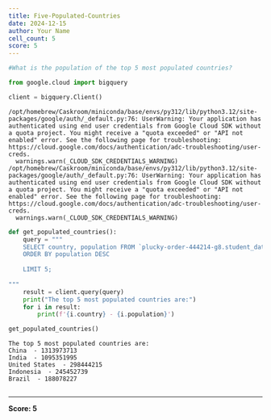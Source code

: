 ```yaml
---
title: Five-Populated-Countries
date: 2024-12-15
author: Your Name
cell_count: 5
score: 5
---
```


```python
#What is the population of the top 5 most populated countries?
```


```python
from google.cloud import bigquery
```


```python
client = bigquery.Client()
```

    /opt/homebrew/Caskroom/miniconda/base/envs/py312/lib/python3.12/site-packages/google/auth/_default.py:76: UserWarning: Your application has authenticated using end user credentials from Google Cloud SDK without a quota project. You might receive a "quota exceeded" or "API not enabled" error. See the following page for troubleshooting: https://cloud.google.com/docs/authentication/adc-troubleshooting/user-creds. 
      warnings.warn(_CLOUD_SDK_CREDENTIALS_WARNING)
    /opt/homebrew/Caskroom/miniconda/base/envs/py312/lib/python3.12/site-packages/google/auth/_default.py:76: UserWarning: Your application has authenticated using end user credentials from Google Cloud SDK without a quota project. You might receive a "quota exceeded" or "API not enabled" error. See the following page for troubleshooting: https://cloud.google.com/docs/authentication/adc-troubleshooting/user-creds. 
      warnings.warn(_CLOUD_SDK_CREDENTIALS_WARNING)



```python
def get_populated_countries():
    query = """
    SELECT country, population FROM `plucky-order-444214-g8.student_data.country_table`
    ORDER BY population DESC
    
    LIMIT 5;
    
"""
    result = client.query(query)
    print("The top 5 most populated countries are:")
    for i in result:
        print(f'{i.country} - {i.population}')

get_populated_countries()
```

    The top 5 most populated countries are:
    China  - 1313973713
    India  - 1095351995
    United States  - 298444215
    Indonesia  - 245452739
    Brazil  - 188078227



```python

```


---
**Score: 5**
